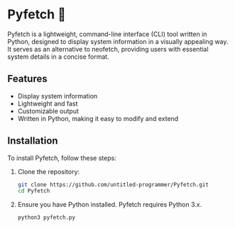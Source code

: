 # Pyfetch 🐍

Pyfetch is a lightweight, command-line interface (CLI) tool written in Python, designed to display system information in a visually appealing way. It serves as an alternative to neofetch, providing users with essential system details in a concise format.

## Features

- Display system information
- Lightweight and fast
- Customizable output
- Written in Python, making it easy to modify and extend

## Installation

To install Pyfetch, follow these steps:

1. Clone the repository:
    ```bash
    git clone https://github.com/untitled-programmer/Pyfetch.git
    cd Pyfetch
    ```

2. Ensure you have Python installed. Pyfetch requires Python 3.x.

    ```bash
    python3 pyfetch.py
    ```
